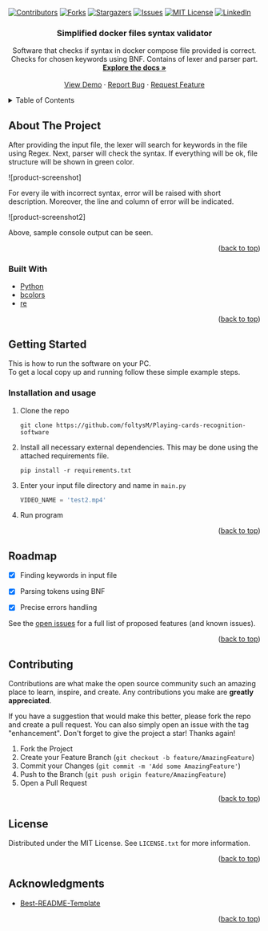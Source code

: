 <div id="top"></div>
<!--
*** Thanks for checking out the Best-README-Template. If you have a suggestion
*** that would make this better, please fork the repo and create a pull request
*** or simply open an issue with the tag "enhancement".
*** Don't forget to give the project a star!
*** Thanks again! Now go create something AMAZING! :D
-->



<!-- PROJECT SHIELDS -->
<!--
*** I'm using markdown "reference style" links for readability.
*** Reference links are enclosed in brackets [ ] instead of parentheses ( ).
*** See the bottom of this document for the declaration of the reference variables
*** for contributors-url, forks-url, etc. This is an optional, concise syntax you may use.
*** https://www.markdownguide.org/basic-syntax/#reference-style-links
-->
[![Contributors][contributors-shield]][contributors-url]
[![Forks][forks-shield]][forks-url]
[![Stargazers][stars-shield]][stars-url]
[![Issues][issues-shield]][issues-url]
[![MIT License][license-shield]][license-url]
[![LinkedIn][linkedin-shield]][linkedin-url]


<div>
<h3 align="center">Simplified docker files syntax validator</h3>

  <p align="center">
    Software that checks if syntax in docker compose file provided is correct. Checks for chosen keywords using BNF. Contains of lexer and parser part.
    <br />
    <a href="https://github.com/foltysM/Playing-cards-recognition-software"><strong>Explore the docs »</strong></a>
    <br />
    <br />
    <a href="https://github.com/foltysM/Playing-cards-recognition-software">View Demo</a>
    ·
    <a href="https://github.com/foltysM/Playing-cards-recognition-software/issues">Report Bug</a>
    ·
    <a href="https://github.com/foltysM/Playing-cards-recognition-software/issues">Request Feature</a>
  </p>
</div>



<!-- TABLE OF CONTENTS -->
<details>
  <summary>Table of Contents</summary>
  <ol>
    <li>
      <a href="#about-the-project">About The Project</a>
      <ul>
        <li><a href="#built-with">Built With</a></li>
      </ul>
    </li>
    <li>
      <a href="#getting-started">Getting Started</a>
      <ul>
        <li><a href="#installation and usage">Installation and usage</a></li>
      </ul>
    </li>
    <li><a href="#usage">Usage</a></li>
    <li><a href="#roadmap">Roadmap</a></li>
    <li><a href="#contributing">Contributing</a></li>
    <li><a href="#license">License</a></li>
    <li><a href="#acknowledgments">Acknowledgments</a></li>
  </ol>
</details>



<!-- ABOUT THE PROJECT -->
## About The Project

After providing the input file, the lexer will search for keywords in the file using Regex. Next, parser will check the syntax. If everything will be ok, 
file structure will be shown in green color.  

![product-screenshot]

For every ile with incorrect syntax, error will be raised with short description. Moreover, the line and column of error will be indicated.

![product-screenshot2]

Above, sample console output can be seen. 



<p align="right">(<a href="#top">back to top</a>)</p>



### Built With

* [Python](https://www.python.org/)
* [bcolors](https://pypi.org/project/bcolors/)
* [re](https://docs.python.org/3/library/re.html)

<p align="right">(<a href="#top">back to top</a>)</p>



<!-- GETTING STARTED -->
## Getting Started

This is how to run the software on your PC. </br >
To get a local copy up and running follow these simple example steps.


### Installation and usage

1. Clone the repo
   ```commandline
   git clone https://github.com/foltysM/Playing-cards-recognition-software
   ```
2. Install all necessary external dependencies. This may be done using the attached requirements file.
   ```commandline
   pip install -r requirements.txt
   ```
3. Enter your input file directory and name in `main.py`
   ```python
   VIDEO_NAME = 'test2.mp4'
   ```
4. Run program

<p align="right">(<a href="#top">back to top</a>)</p>


<!-- ROADMAP -->
## Roadmap

- [x] Finding keywords in input file
- [x] Parsing tokens using BNF
- [x] Precise errors handling


See the [open issues](https://github.com/foltysM/Playing-cards-recognition-software/issues) for a full list of proposed features (and known issues).

<p align="right">(<a href="#top">back to top</a>)</p>



<!-- CONTRIBUTING -->
## Contributing

Contributions are what make the open source community such an amazing place to learn, inspire, and create. Any contributions you make are **greatly appreciated**.

If you have a suggestion that would make this better, please fork the repo and create a pull request. You can also simply open an issue with the tag "enhancement".
Don't forget to give the project a star! Thanks again!

1. Fork the Project
2. Create your Feature Branch (`git checkout -b feature/AmazingFeature`)
3. Commit your Changes (`git commit -m 'Add some AmazingFeature'`)
4. Push to the Branch (`git push origin feature/AmazingFeature`)
5. Open a Pull Request

<p align="right">(<a href="#top">back to top</a>)</p>



<!-- LICENSE -->
## License

Distributed under the MIT License. See `LICENSE.txt` for more information.

<p align="right">(<a href="#top">back to top</a>)</p>




<!-- ACKNOWLEDGMENTS -->
## Acknowledgments

* [Best-README-Template](https://github.com/othneildrew/Best-README-Template)

<p align="right">(<a href="#top">back to top</a>)</p>






<!-- MARKDOWN LINKS & IMAGES -->
<!-- https://www.markdownguide.org/basic-syntax/#reference-style-links -->
[contributors-shield]: https://img.shields.io/github/contributors/foltysM/Playing-cards-recognition-software.svg?style=for-the-badge
[contributors-url]: https://github.com/foltysM/Playing-cards-recognition-software/graphs/contributors
[forks-shield]: https://img.shields.io/github/forks/foltysM/Playing-cards-recognition-software.svg?style=for-the-badge
[forks-url]: https://github.com/foltysM/Playing-cards-recognition-software/network/members
[stars-shield]: https://img.shields.io/github/stars/foltysM/Playing-cards-recognition-software.svg?style=for-the-badge
[stars-url]: https://github.com/foltysM/Playing-cards-recognition-software/stargazers
[issues-shield]: https://img.shields.io/github/issues/foltysM/Playing-cards-recognition-software.svg?style=for-the-badge
[issues-url]: https://github.com/foltysM/Playing-cards-recognition-software/issues
[license-shield]: https://img.shields.io/github/license/foltysM/Playing-cards-recognition-software.svg?style=for-the-badge
[license-url]: https://github.com/foltysM/Playing-cards-recognition-software/blob/master/LICENSE.txt
[linkedin-shield]: https://img.shields.io/badge/-LinkedIn-black.svg?style=for-the-badge&logo=linkedin&colorB=555
[linkedin-url]: https://www.linkedin.com/in/michalfoltys/
[test1]: images/test1.png
[test2]: images/test2.png
[test3]: images/test3.png
[test4]: images/test4.png
[test5]: images/test5.png
[output1]: images/output1.png
[output2]: images/output2.png
[output3]: images/output3.png
[output4]: images/output4.png
[output5]: images/output5.png
